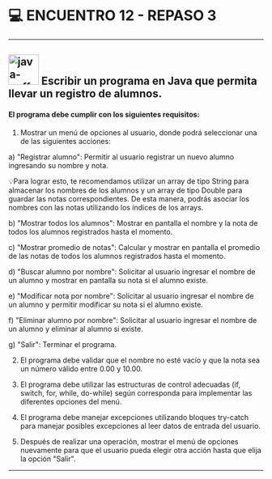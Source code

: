 # :computer: ENCUENTRO 12 - REPASO 3

---

## <img width="60" height="60" src="https://img.icons8.com/plasticine/60/java-coffee-cup-logo.png" alt="java-coffee-cup-logo"/> Escribir un programa en Java que permita llevar un registro de alumnos. 


#### El programa debe cumplir con los siguientes requisitos:

1. Mostrar un menú de opciones al usuario, donde podrá seleccionar una de las siguientes acciones:

a) "Registrar alumno": Permitir al usuario registrar un nuevo alumno ingresando su nombre y nota.

💡Para lograr esto, te recomendamos utilizar un array de tipo String para almacenar los nombres de los alumnos y un array de tipo Double para guardar las notas correspondientes. De esta manera, podrás asociar los nombres con las notas utilizando los índices de los arrays.

b) "Mostrar todos los alumnos": Mostrar en pantalla el nombre y la nota de todos los alumnos registrados hasta el momento.

c) "Mostrar promedio de notas": Calcular y mostrar en pantalla el promedio de las notas de todos los alumnos registrados hasta el momento.

d) "Buscar alumno por nombre": Solicitar al usuario ingresar el nombre de un alumno y mostrar en pantalla su nota si el alumno existe.

e) "Modificar nota por nombre": Solicitar al usuario ingresar el nombre de un alumno y permitir modificar su nota si el alumno existe.

f) "Eliminar alumno por nombre": Solicitar al usuario ingresar el nombre de un alumno y eliminar al alumno si existe.

g) "Salir": Terminar el programa.

2. El programa debe validar que el nombre no esté vacío y que la nota sea un número válido entre 0.00 y 10.00.

3. El programa debe utilizar las estructuras de control adecuadas (if, switch, for, while, do-while) según corresponda para implementar las diferentes opciones del menú.

4. El programa debe manejar excepciones utilizando bloques try-catch para manejar posibles excepciones al leer datos de entrada del usuario.

5. Después de realizar una operación, mostrar el menú de opciones nuevamente para que el usuario pueda elegir otra acción hasta que elija la opción "Salir".

---
